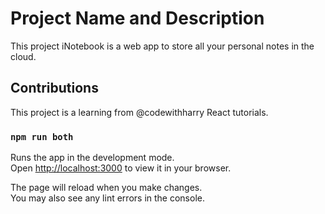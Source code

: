 # Project Name and Description

This project iNotebook is a web app to store all your personal notes in the cloud.

## Contributions

This project is a learning from @codewithharry React tutorials.

### `npm run both`

Runs the app in the development mode.\
Open [http://localhost:3000](http://localhost:3000) to view it in your browser.

The page will reload when you make changes.\
You may also see any lint errors in the console.
